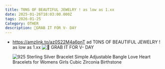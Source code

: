```yaml
---
title: T0NS OF BEAUTIFUL JEWELRY ! as low as 1.xx
date: 2025-01-26T18:03:00.000Z
tags: 2026-01-25
Category: OTHER
description: 🤩GRAB IT FOR V- DAY
---
```

* <!--StartFragment-->

  <https://amzlink.to/az0S22M4a6pnT> ad T0NS OF BEAUTIFUL JEWELRY ! as low as 1.xx ![🤩](https://web.telegram.org/k/assets/img/emoji/1f929.png) GRAB IT FOR V- DAY

  <!--EndFragment-->

  ![925 Sterling Silver Bracelet Simple Adjustable Bangle Love Heart Bracelets for Womens Girls Cubic Zirconia Birthstone](https://m.media-amazon.com/images/I/61zW6idDI-L._AC_SX679_.jpg)

  <!--EndFragment-->